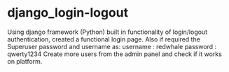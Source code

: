 # django_login-logout
Using django framework (Python) built in functionality of login/logout authentication, created a functional login page.
Also if required the Superuser password and username as:
username : redwhale
password : qwerty1234
Create more users from the admin panel and check if it works on platform.
